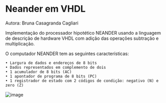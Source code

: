 # Neander em VHDL
Autora: Bruna Casagranda Cagliari

  Implementação do processador hipotético NEANDER usando a linguagem de descrição de hardware VHDL com adição das operações subtração e multiplicação.
  
  O computador NEANDER tem as seguintes características:
    
    • Largura de dados e endereços de 8 bits
    • Dados representados em complemento de dois
    • 1 acumulador de 8 bits (AC)
    • 1 apontador de programa de 8 bits (PC)
    • 1 registrador de estado com 2 códigos de condição: negativo (N) e zero (Z)
    

![image](https://user-images.githubusercontent.com/55242720/75579783-5562c100-5a45-11ea-9cfa-ba547e2f775e.png)
